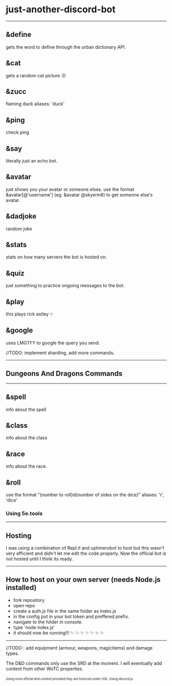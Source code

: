 # just-another-discord-bot
***

## &define 
gets the word to define through the urban dictionary API.

## &cat
gets a random cat picture :D

## &zucc 
flaming duck
aliases: 'duck'

## &ping 
check ping

## &say 
literally just an echo bot.

## &avatar 
just shows you your avatar or someone elses. use the format &avatar[@'username'] (eg. &avatar @skyerin8) to get someone else's avatar.

## &dadjoke
random joke

## &stats
stats on how many servers the bot is hosted on.

## &quiz
just something to practice ongoing messages to the bot. 

## &play
this plays rick astley :sparkles:

## &google <Query>
uses LMGTFY to google the query you send.

//TODO: implement sharding, add more commands.
***
## Dungeons And Dragons Commands
***
## &spell <spell name>
info about the spell

## &class <spell name>
info about the class
  
## &race <spell name>
info about the race. 

## &roll <args>
use the format "{number to roll}d{number of sides on the dice}" 
aliases: 'r', 'dice'

### Using 5e.tools
***
## Hosting
I was using a combination of Repl.it and uptimerobot to host but this wasn't very efficient and didn't let me edit the code properly. 
Now the official bot is not hosted until I think its ready.
***
## How to host on your own server (needs Node.js installed)
* fork repository
* open repo
* create a auth.js file in the same folder as index.js
* in the config put in your bot token and preffered prefix. 
* navigate to the folder in console.
* type 'node index.js'
* it should now be running!!! :sparkles: :sparkles: :sparkles: :sparkles: :sparkles: :sparkles: :sparkles: 
***

//TODO : add equipment (armour, weapons, magicitems) and damage types.

The D&D commands only use the SRD at the moment. I will eventually add content from other WoTC properties.


<sub><sup>Using most official dnd content provided they are licenced under OGL</sup></sub>
<sub><sup>Using discord.js</sup></sub>
